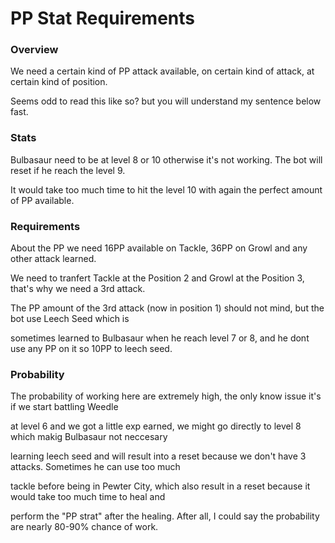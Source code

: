 # PP Stat Requirements


### Overview

We need a certain kind of PP attack available, on certain kind of attack, at certain kind of position.

Seems odd to read this like so? but you will understand my sentence below fast.


### Stats

Bulbasaur need to be at level 8 or 10 otherwise it's not working. The bot will reset if he reach the level 9.

It would take too much time to hit the level 10 with again the perfect amount of PP available.


### Requirements

About the PP we need 16PP available on Tackle, 36PP on Growl and any other attack learned.

We need to tranfert Tackle at the Position 2 and Growl at the Position 3, that's why we need a 3rd attack.

The PP amount of the 3rd attack (now in position 1) should not mind, but the bot use Leech Seed which is

sometimes learned to Bulbasaur when he reach level 7 or 8, and he dont use any PP on it so 10PP to leech seed.


### Probability

The probability of working here are extremely high, the only know issue it's if we start battling Weedle

at level 6 and we got a little exp earned, we might go directly to level 8 which makig Bulbasaur not neccesary

learning leech seed and will result into a reset because we don't have 3 attacks. Sometimes he can use too much

tackle before being in Pewter City, which also result in a reset because it would take too much time to heal and

perform the "PP strat" after the healing. After all, I could say the probability are nearly 80-90% chance of work.